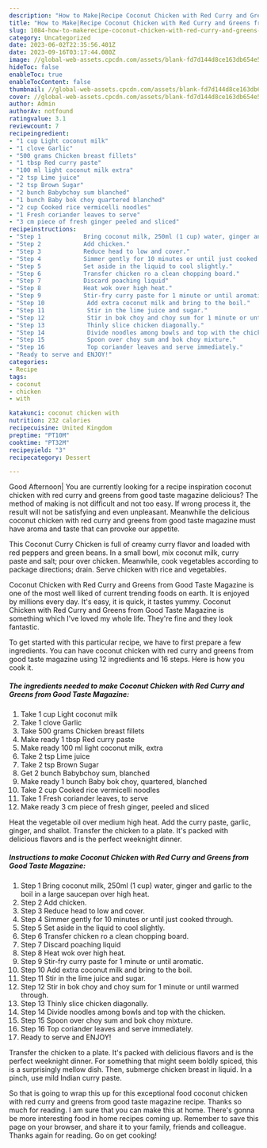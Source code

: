```yaml
---
description: "How to Make|Recipe Coconut Chicken with Red Curry and Greens from Good Taste Magazine {That is Simple"
title: "How to Make|Recipe Coconut Chicken with Red Curry and Greens from Good Taste Magazine {That is Simple"
slug: 1084-how-to-makerecipe-coconut-chicken-with-red-curry-and-greens-from-good-taste-magazine-that-is-simple
category: Uncategorized
date: 2023-06-02T22:35:56.401Z
date: 2023-09-16T03:17:44.080Z
image: //global-web-assets.cpcdn.com/assets/blank-fd7d144d8ce163db654e5a02c40b08a2775adb7897d16e4062681dc7e1b2800f.png
hideToc: false
enableToc: true
enableTocContent: false
thumbnail: //global-web-assets.cpcdn.com/assets/blank-fd7d144d8ce163db654e5a02c40b08a2775adb7897d16e4062681dc7e1b2800f.png
cover: //global-web-assets.cpcdn.com/assets/blank-fd7d144d8ce163db654e5a02c40b08a2775adb7897d16e4062681dc7e1b2800f.png
author: Admin
authorAv: notfound
ratingvalue: 3.1
reviewcount: 7
recipeingredient:
- "1 cup Light coconut milk"
- "1 clove Garlic"
- "500 grams Chicken breast fillets"
- "1 tbsp Red curry paste"
- "100 ml light coconut milk extra"
- "2 tsp Lime juice"
- "2 tsp Brown Sugar"
- "2 bunch Babybchoy sum blanched"
- "1 bunch Baby bok choy quartered blanched"
- "2 cup Cooked rice vermicelli noodles"
- "1 Fresh coriander leaves to serve"
- "3 cm piece of fresh ginger peeled and sliced"
recipeinstructions:
- "Step 1            Bring coconut milk, 250ml (1 cup) water, ginger and garlic to the boil in a large saucepan over high heat."
- "Step 2            Add chicken."
- "Step 3            Reduce head to low and cover."
- "Step 4            Simmer gently for 10 minutes or until just cooked through."
- "Step 5            Set aside in the liquid to cool slightly."
- "Step 6            Transfer chicken ro a clean chopping board."
- "Step 7            Discard poaching liquid"
- "Step 8            Heat wok over high heat."
- "Step 9            Stir-fry curry paste for 1 minute or until aromatic."
- "Step 10            Add extra coconut milk and bring to the boil."
- "Step 11            Stir in the lime juice and sugar."
- "Step 12            Stir in bok choy and choy sum for 1 minute or until warmed through."
- "Step 13            Thinly slice chicken diagonally."
- "Step 14            Divide noodles among bowls and top with the chicken."
- "Step 15            Spoon over choy sum and bok choy mixture."
- "Step 16            Top coriander leaves and serve immediately."
- "Ready to serve and ENJOY!"
categories:
- Recipe
tags:
- coconut
- chicken
- with

katakunci: coconut chicken with 
nutrition: 232 calories
recipecuisine: United Kingdom
preptime: "PT10M"
cooktime: "PT32M"
recipeyield: "3"
recipecategory: Dessert

---
```



Good Afternoon| You are currently looking for a recipe inspiration coconut chicken with red curry and greens from good taste magazine delicious? The method of making is not difficult and not too easy. If wrong process it, the result will not be satisfying and even unpleasant. Meanwhile the delicious coconut chicken with red curry and greens from good taste magazine must have aroma and taste that can provoke our appetite.





This Coconut Curry Chicken is full of creamy curry flavor and loaded with red peppers and green beans. In a small bowl, mix coconut milk, curry paste and salt; pour over chicken. Meanwhile, cook vegetables according to package directions; drain. Serve chicken with rice and vegetables.

Coconut Chicken with Red Curry and Greens from Good Taste Magazine is one of the most well liked of current trending foods on earth. It is enjoyed by millions every day. It's easy, it is quick, it tastes yummy. Coconut Chicken with Red Curry and Greens from Good Taste Magazine is something which I've loved my whole life. They're fine and they look fantastic.


To get started with this particular recipe, we have to first prepare a few ingredients. You can have coconut chicken with red curry and greens from good taste magazine using 12 ingredients and 16 steps. Here is how you cook it.

<!--inarticleads1-->

##### The ingredients needed to make Coconut Chicken with Red Curry and Greens from Good Taste Magazine:

1. Take 1 cup Light coconut milk
1. Take 1 clove Garlic
1. Take 500 grams Chicken breast fillets
1. Make ready 1 tbsp Red curry paste
1. Make ready 100 ml light coconut milk, extra
1. Take 2 tsp Lime juice
1. Take 2 tsp Brown Sugar
1. Get 2 bunch Babybchoy sum, blanched
1. Make ready 1 bunch Baby bok choy, quartered, blanched
1. Take 2 cup Cooked rice vermicelli noodles
1. Take 1 Fresh coriander leaves, to serve
1. Make ready 3 cm piece of fresh ginger, peeled and sliced


Heat the vegetable oil over medium high heat. Add the curry paste, garlic, ginger, and shallot. Transfer the chicken to a plate. It&#39;s packed with delicious flavors and is the perfect weeknight dinner. 

<!--inarticleads2-->

##### Instructions to make Coconut Chicken with Red Curry and Greens from Good Taste Magazine:

1. Step 1            Bring coconut milk, 250ml (1 cup) water, ginger and garlic to the boil in a large saucepan over high heat.
1. Step 2            Add chicken.
1. Step 3            Reduce head to low and cover.
1. Step 4            Simmer gently for 10 minutes or until just cooked through.
1. Step 5            Set aside in the liquid to cool slightly.
1. Step 6            Transfer chicken ro a clean chopping board.
1. Step 7            Discard poaching liquid
1. Step 8            Heat wok over high heat.
1. Step 9            Stir-fry curry paste for 1 minute or until aromatic.
1. Step 10            Add extra coconut milk and bring to the boil.
1. Step 11            Stir in the lime juice and sugar.
1. Step 12            Stir in bok choy and choy sum for 1 minute or until warmed through.
1. Step 13            Thinly slice chicken diagonally.
1. Step 14            Divide noodles among bowls and top with the chicken.
1. Step 15            Spoon over choy sum and bok choy mixture.
1. Step 16            Top coriander leaves and serve immediately.
1. Ready to serve and ENJOY!

Transfer the chicken to a plate. It&#39;s packed with delicious flavors and is the perfect weeknight dinner. For something that might seem boldly spiced, this is a surprisingly mellow dish. Then, submerge chicken breast in liquid. In a pinch, use mild Indian curry paste. 

So that is going to wrap this up for this exceptional food coconut chicken with red curry and greens from good taste magazine recipe. Thanks so much for reading. I am sure that you can make this at home. There's gonna be more interesting food in home recipes coming up. Remember to save this page on your browser, and share it to your family, friends and colleague. Thanks again for reading. Go on get cooking!
